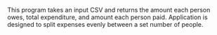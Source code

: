 This program takes an input CSV and returns the amount each person owes, total expenditure, and amount each person paid. Application is designed to split expenses evenly between a set number of people.
